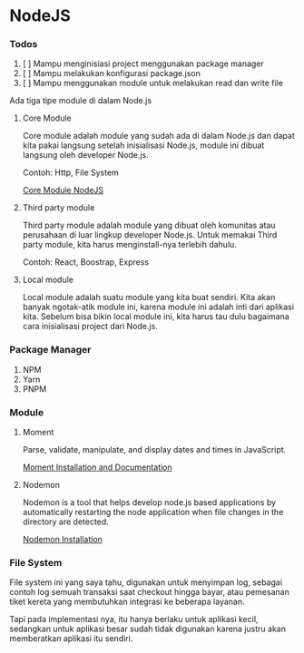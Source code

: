 # NodeJS

### Todos

1. [ ] Mampu menginisiasi project menggunakan package manager
2. [ ] Mampu melakukan konfigurasi package.json
3. [ ] Mampu menggunakan module untuk melakukan read dan write file

Ada tiga tipe module di dalam Node.js

1. Core Module

   Core module adalah module yang sudah ada di dalam Node.js dan dapat kita pakai langsung setelah inisialisasi Node.js, module ini dibuat langsung oleh developer Node.js.

   Contoh: Http, File System

   [Core Module NodeJS](https://www.tutorialsteacher.com/nodejs/nodejs-modules)

2. Third party module

   Third party module adalah module yang dibuat oleh komunitas atau perusahaan di luar lingkup developer Node.js. Untuk memakai Third party module, kita harus menginstall-nya terlebih dahulu.

   Contoh: React, Boostrap, Express

3. Local module

   Local module adalah suatu module yang kita buat sendiri. Kita akan banyak ngotak-atik module ini, karena module ini adalah inti dari aplikasi kita. Sebelum bisa bikin local module ini, kita harus tau dulu bagaimana cara inisialisasi project dari Node.js.

### Package Manager

1. NPM
2. Yarn
3. PNPM

### Module

1. Moment

   Parse, validate, manipulate, and display dates and times in JavaScript.

   [Moment Installation and Documentation](https://momentjs.com/docs/#/use-it/)

2. Nodemon

   Nodemon is a tool that helps develop node.js based applications by automatically restarting the node application when file changes in the directory are detected.

   [Nodemon Installation](https://github.com/remy/nodemon)

### File System

File system ini yang saya tahu, digunakan untuk menyimpan log, sebagai contoh log semuah transaksi saat checkout hingga bayar, atau pemesanan tiket kereta yang membutuhkan integrasi ke beberapa layanan.

Tapi pada implementasi nya, itu hanya berlaku untuk aplikasi kecil, sedangkan untuk aplikasi besar sudah tidak digunakan karena justru akan memberatkan aplikasi itu sendiri.
